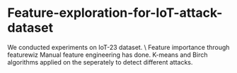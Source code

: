 # Feature-exploration-for-IoT-attack-dataset

We conducted experiments on IoT-23 dataset. \\
Feature importance through featurewiz
Manual feature engineering has done.
K-means and Birch algorithms applied on the seperately to detect different attacks.
